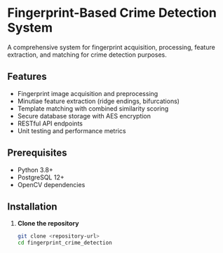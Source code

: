 # Fingerprint-Based Crime Detection System

A comprehensive system for fingerprint acquisition, processing, feature extraction, and matching for crime detection purposes.

## Features

- Fingerprint image acquisition and preprocessing
- Minutiae feature extraction (ridge endings, bifurcations)
- Template matching with combined similarity scoring
- Secure database storage with AES encryption
- RESTful API endpoints
- Unit testing and performance metrics

## Prerequisites

- Python 3.8+
- PostgreSQL 12+
- OpenCV dependencies

## Installation

1. **Clone the repository**
   ```bash
   git clone <repository-url>
   cd fingerprint_crime_detection
   ```
